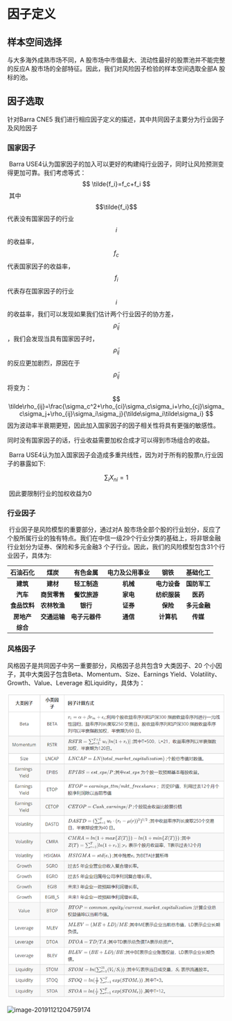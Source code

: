 # 因子定义

## 样本空间选择

与大多海外成熟市场不同，A 股市场中市值最大、流动性最好的股票池并不能完整的反应A 股市场的全部特征。因此，我们对风险因子检验的样本空间选取全部A 股标的池。

## 因子选取

针对Barra CNE5 我们进行相应因子定义的描述，其中共同因子主要分为行业因子及风险因子

### 国家因子

​		Barra USE4认为国家因子的加入可以更好的构建纯行业因子，同时让风险预测变得更加可靠。我们考虑等式：
$$
\tilde{f_i}=f_c+f_i
$$
​		其中$$\tilde{f_i}$$代表没有国家因子的行业$$i$$ 的收益率，$$f_c$$代表国家因子的收益率，$$f_i$$代表存在国家因子的行业$$i$$的收益率，我们可以发现如果我们估计两个行业因子的协方差，$$\tilde\rho_{ij}$$，我们会发现当具有国家因子时，$$\tilde\rho_{ij}$$的反应更加剧烈，原因在于$$\tilde\rho_{ij}$$将变为：
$$
\tilde\rho_{ij}=\frac{\sigma_c^2+\rho_{ci}\sigma_c\sigma_i+\rho_{cj}\sigma_c\sigma_j+\rho_{ij}\sigma_i\sigma_j}{\tilde\sigma_i\tilde\sigma_i}
$$
​		因为波动率半衰期更短，因此加入国家因子的因子相关性将具有更强的敏感性。

​		同时没有国家因子的话，行业收益需要加权合成才可以得到市场组合的收益。

​		Barra USE4认为加入国家因子会造成多重共线性，因为对于所有的股票$n$,行业因子的暴露如下:

$$
\sum_iX_{ni}=1
$$

​		因此要限制行业的加权收益为0

### 行业因子

​		行业因子是风险模型的重要部分，通过对A 股市场全部个股的行业划分，反应了个股所属行业的独有特点。我们在中信一级29个行业分类的基础上，将非银金融行业划分为证券、保险和多元金融3 个子行业。因此，我们的风险模型包含31个行业因子，具体为:

| **石油石化** | **煤炭** | **有色金属** | **电力及公用事业** | **钢铁** | **基础化工** |
| :---: | :---: | :---: | :---: | :---: | :---: |
| **建筑** | **建材** | **轻工制造** | **机械** | **电力设备** | **国防军工** |
| **汽车** | **商贸零售** | **餐饮旅游** | **家电** | **纺织服装** | **医药** |
| **食品饮料** | **农林牧渔** | **银行** | **证券** | **保险** | **多元金融** |
| **房地产** | **交通运输** | **电子元器件** | **通信** | **计算机** | **传媒** |
| **综合** |  |  |  |  |  |

### 风格因子

风格因子是共同因子中另一重要部分，风格因子总共包含9 大类因子、20 个小因子，其中大类因子包含Beta、Momentum、Size、Earnings Yield、Volatility、Growth、Value、Leverage 和Liquidity，具体为：

![](../.gitbook/assets/import.png)

![image-20191121204759174](E:\GitHub\multi-factor\feng-xian-mo-xing\yin-zi-ding-yi.assets\image-20191121204759174.png)